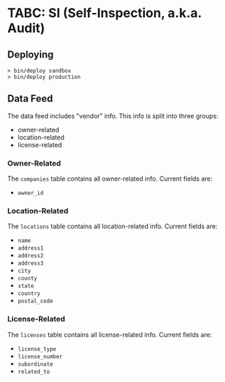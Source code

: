 # TABC: SI (Self-Inspection, a.k.a. Audit)

## Deploying

    > bin/deploy sandbox
    > bin/deploy production

## Data Feed

The data feed includes "vendor" info. This info is split into three groups:

* owner-related
* location-related
* license-related

### Owner-Related

The `companies` table contains all owner-related info. Current fields are:

* `owner_id`

### Location-Related

The `locations` table contains all location-related info. Current fields are:

* `name`
* `address1`
* `address2`
* `address3`
* `city`
* `county`
* `state`
* `country`
* `postal_code`

### License-Related

The `licenses` table contains all license-related info. Current fields are:

* `license_type`
* `license_number`
* `subordinate`
* `related_to`
